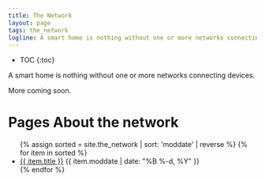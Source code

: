 ```yaml
---
title: The Network
layout: page
tags: the_network
logline: A smart home is nothing without one or more networks connecting devices.
---
```

* TOC
{:toc}

A smart home is nothing without one or more networks connecting devices.

More coming soon.

# Pages About the network

<ul>
{% assign sorted = site.the_network | sort: 'moddate' | reverse %}
{% for item in sorted %}
  <li>
    <a href="{{ item.url }}">{{ item.title }}</a>
    <span class="date">{{ item.moddate | date: "%B %-d, %Y"  }}</span>
  </li>
{% endfor %}
</ul>
